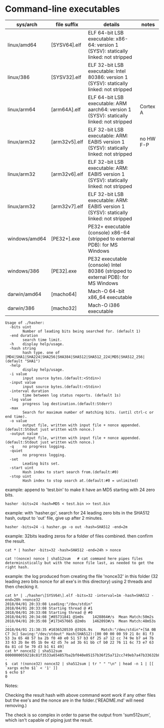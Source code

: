 # Command-line executables

|  sys/arch     |   file suffix      |           details                                                                         |    notes       |
|---------------|--------------------|-------------------------------------------------------------------------------------------|----------------|
| linux/amd64   | [SYSV64].elf       | ELF 64-bit LSB executable: x86-64: version 1 (SYSV): statically linked: not stripped      |                |
| linux/386     | [SYSV32].elf       | ELF 32-bit LSB executable: Intel 80386: version 1 (SYSV): statically linked: not stripped |                |
| linux/arm64   | [arm64A].elf       | ELF 64-bit LSB executable: ARM aarch64: version 1 (SYSV): statically linked: not stripped |   Cortex A     |
| linux/arm32   | [arm32v5].elf      | ELF 32-bit LSB executable: ARM: EABI5 version 1 (SYSV): statically linked: not stripped   |   no HW F-P    |
| linux/arm32   | [arm32v6].elf      | ELF 32-bit LSB executable: ARM: EABI5 version 1 (SYSV): statically linked: not stripped   |   		      |
| linux/arm32   | [arm32v7].elf      | ELF 32-bit LSB executable: ARM: EABI5 version 1 (SYSV): statically linked: not stripped   |  	          |
| windows/amd64 | [PE32+].exe        | PE32+ executable (console) x86-64 (stripped to external PDB): for MS Windows              |                |
| windows/386   | [PE32].exe         | PE32 executable (console) Intel 80386 (stripped to external PDB): for MS Windows          |                |
| darwin/amd64  | [macho64]          | Mach-O 64-bit x86_64 executable                                                           |                |
| darwin/386    | [macho32]          | Mach-O i386 executable                                                                    |                |

```
Usage of ./hasher:
  -bits uint
    	Number of leading bits being searched for. (default 1)
  -end duration
    	search time limit.
  -h	display help/usage.
  -hash string
    	hash type. one of |MD4|SHA1|SHA224|SHA256|SHA384|SHA512|SHA512_224|MD5|SHA512_256| (default "SHA1")
  -help
    	display help/usage.
  -i value
    	input source bytes.(default:<Stdin>)
  -input value
    	input source bytes.(default:<Stdin>)
  -interval duration
    	time between log status reports. (default 1s)
  -log value
    	progress log destination.(default:Stderr)
  -max
    	Search for maximum number of matching bits. (until ctrl-c or end time).
  -o value
    	output file, written with input file + nonce appended.(default:Stdout just written with nonce.)
  -output value
    	output file, written with input file + nonce appended.(default:Stdout just written with nonce.)
  -q	no progress logging.
  -quiet
    	no progress logging.
  -set
    	Leading bits set.
  -start uint
    	Hash index to start search from.(default:#0)
  -stop uint
    	Hash index to stop search at.(default:#0 = unlimited)
```    	
 
example: append to 'test.bin' to make it have an MD5 starting with 24 zero bits.
```
hasher -bits=24 -hash=MD5 < test.bin >> test.bin
```

example: with 'hasher.go', search for 24 leading zero bits in the SHA512 hash, output to 'out' file, give up after 2 minutes.
```
hasher -bits=24 -i hasher.go -o out -hash=SHA512 -end=2m
```

example: 32bits leading zeros for a folder of files combined. then confirm the result.
```
cat * | hasher -bits=32 -hash=SHA512 -end=24h > nonce

cat !(nonce) nonce | sha512sum   # cat command here pipes files deterministically but with the nonce file last, as needed to get the right hash.
```

example: the log produced from creating the file 'nonce32' in this folder (32 leading zero bits nonce for all exe's in this directory) using 2 threads and then checking it.
```
cat h* | ./hasher\[SYSV64\].elf -bits=32 -interval=1m -hash=SHA512 -end=20h >nonce32
2018/04/01 20:33:08 Loading:"/dev/stdin"
2018/04/01 20:33:08 Starting thread @ #1
2018/04/01 20:33:08 Starting thread @ #0
2018/04/01 20:34:08 ∑#85731841 @1m0s	1428864#/s	Mean Match:50m2s
2018/04/01 20:35:08 ∑#173457665 @2m0s	1462093#/s	Mean Match:48m53s
...
2018/04/01 21:38:35 #1036520539 @3926.9s	Match:"/dev/stdin"+[5A 0B C7 3c] Saving:"/dev/stdout" Hash(SHA512):[00 00 00 00 59 21 8c 81 f3 53 3a 65 48 57 ba 2b f0 40 e0 51 57 b3 6f 25 a7 12 cc 74 9e b7 a4 7b 33 63 2b 8e 05 1b 0e 42 d5 7e ad 3b 61 bb cf b0 22 76 11 6c 73 e7 63 0a 81 cd 5e 70 d3 b1 61 49]
cat h* nonce32 | sha512sum
0000000059218c81f3533a654857ba2bf040e05157b36f25a712cc749eb7a47b33632b8e051b0e42d57ead3b61bbcfb02276116c73e7630a81cd5e70d3b16149  -
$  cat !(nonce32) nonce32 | sha512sum | tr " " "\n" | head -n 1 | [[ `xargs echo $1` < '1' ]]
$ echo $?
0
```
Notes: 

Checking the result hash with above command wont work if any other files but the exe's and the nonce are in the folder.('README.md' will need removing.)

The check is so complex in order to parse the output from 'sum512sum', which isn't capable of piping just the result.


